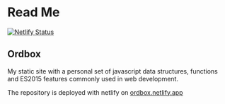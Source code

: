 # Read Me

[![Netlify Status](https://api.netlify.com/api/v1/badges/a7512a9e-98b7-4ede-86d7-684c30a74698/deploy-status)](https://app.netlify.com/sites/ordbox/deploys)

## Ordbox

My static site with a personal set of javascript data structures, functions and ES2015 features commonly used in web development.

The repository is deployed with netlify on [ordbox.netlify.app](https://ordbox.netlify.app/)
